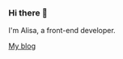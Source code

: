 ### Hi there 👋

I'm Alisa, a front-end developer.

[My blog](https://juejin.cn/user/4476867079324382)
